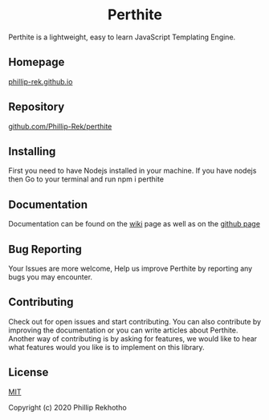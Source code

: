 
# <div align="center"> Perthite </div>

Perthite is a lightweight, easy to learn JavaScript Templating Engine.

## Homepage 
[phillip-rek.github.io](http://Phillip-Rek.github.io/)

## Repository
[github.com/Phillip-Rek/perthite](http://github.com/Phillip-Rek/perthite)

## Installing 
First you need to have Nodejs installed in your machine. If you have nodejs then Go to your terminal and run npm i perthite
  
## Documentation
Documentation can be found on the [wiki](http://github.com/Phillip-Rek/perthite/wiki) page as well as on the [github page](http://Phillip-Rek.github.io/)

## Bug Reporting

Your Issues are more welcome, Help us improve Perthite by reporting any bugs you may encounter.

## Contributing

Check out for open issues and start contributing. You can also contribute by improving the documentation or you can write articles about Perthite. Another way of contributing is by asking for features, we would like to hear what features would you like is to implement on this library.

## License
[MIT](http://opensource.org/licenses/MIT)

Copyright (c) 2020 Phillip Rekhotho


